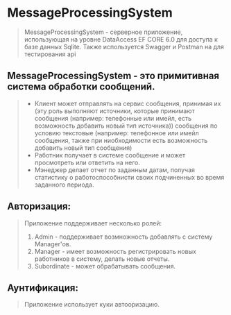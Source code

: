 # MessageProcessingSystem

> MessageProcessingSystem - серверное приложение, использующая на уровне DataAccess EF CORE 6.0 для доступа к базе данных Sqlite.
> Также используется Swagger и Postman на для тестирования api

MessageProcessingSystem - это примитивная система обработки сообщений.
-----------------------
> - Клиент может отправлять на сервис сообщения, принимая их (эту роль выполняют источники, которые принимают сообщения 
> (например: телефонные или имейл, есть возможность добавить новый тип источника))
> сообщения по условию текстовые
> (например: телефонное или имейл сообщения, также при ниобходимости есть возможность добавить новый тип сообщения)
> - Работник получает в системе сообщение и может просмотреть или ответить на него.
> - Мэнеджер делает отчет по заданным датам, получая статистику о работоспособнисти своих подчиненных во время заданного периода.

Авторизация:
-----------
> Приложение поддерживает несколько ролей:
> 1) Admin - поддерживает возмножность добавлять с систему Manager'ов.
> 2) Manager - имеет возможность регистрировать новых работников в систему, делать новые отчеты.
> 3) Subordinate - может обрабатывать сообщения.

Аунтификация:
------------
> Приложение использует куки автооризацию.
